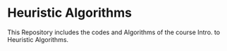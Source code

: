 # Heuristic Algorithms
 This Repository includes the codes and Algorithms of the course Intro. to Heuristic Algorithms.
